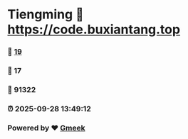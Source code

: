 # Tiengming :link: https://code.buxiantang.top 
### :page_facing_up: [19](https://code.buxiantang.top/tag.html) 
### :speech_balloon: 17 
### :hibiscus: 91322 
### :alarm_clock: 2025-09-28 13:49:12 
### Powered by :heart: [Gmeek](https://github.com/Meekdai/Gmeek)
